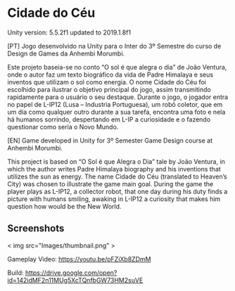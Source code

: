# Cidade do Céu

Unity version: 5.5.2f1 updated to 2019.1.8f1

[PT] Jogo desenvolvido na Unity para o Inter do 3º Semestre do curso de Design de Games da Anhembi Morumbi.

Este projeto baseia-se no conto “O sol é que alegra o dia” de João Ventura, onde o autor faz um texto biográfico da vida de Padre Himalaya e seus inventos que utilizam o sol como energia.
O nome Cidade do Céu foi escolhido para ilustrar o objetivo principal do jogo, assim transmitindo rapidamente para o usuário o seu destaque.
Durante o jogo, o jogador entra no papel de L-IP12 (Lusa – Industria Portuguesa), um robô coletor, que em um dia como qualquer outro durante a sua tarefa, encontra uma foto e nela há humanos sorrindo, despertando em L-IP a curiosidade e o fazendo questionar como seria o Novo Mundo.

[EN] Game developed in Unity for 3º Semester Game Design course at Anhembi Morumbi.

This project is based on “O Sol é que Alegra o Dia” tale by João Ventura, in which the author writes Padre Himalaya biography and his inventions that utilizes the sun as energy.
The name Cidade do Céu (translated to Heaven’s City) was chosen to illustrate the game main goal.
During the game the player plays as L-IP12, a collector robot, that one day during his duty finds a picture with humans smiling, awaking in L-IP12 a curiosity that makes him question how would be the New World.

## Screenshots

< img src="Images/thumbnail.png" >

Gameplay Video: https://youtu.be/pFZiXb8ZDmM

Build: https://drive.google.com/open?id=142idMF2n11MUg5XcTQnfbGW73HM2suVE
